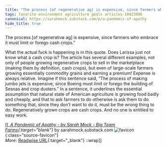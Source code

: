 ```yaml
---
title: "The process [of regenerative ag] is expensive, since farmers who ..."
tags: favorite environment agriculture goals articles-10423006
canonical: https://sarahmock.substack.com/p/a-pandemic-of-apathy
hide_title: true
---
```


The process [of regenerative ag] is expensive, since farmers who embrace it must limit or forego cash crops.”

What the actual fuck is happening is in this quote. Does Larissa just not know what a cash crop is? The article has several different examples, not only of people growing regenerative crops to sell in the marketplace (making them by definition, cash crops), but even of large-scale farmers growing essentially commodity grains and earning a premium! Expense is always relative. Imagine if this sentence said, “The process of making jumbo jets is expensive, since Boeing must limit or forego the building of Sesnas and crop dusters.” In a sentence, it underlines the essential assumption that natural state of American agriculture is growing food badly and cheaply, and that to ask farmers to do otherwise is ask them to do something that, since they don’t want to do it, must be the wrong thing to do. Regeneratively grown crops are cash crops. And no one is entitled to easy work.


[[<cite>_[A Pandemic of Apathy - by Sarah Mock - Big Team Farms](https://sarahmock.substack.com/p/a-pandemic-of-apathy){:target="_blank"}_</cite> by sarahmock.substack.com ![favicon](https://s2.googleusercontent.com/s2/favicons?domain=sarahmock.substack.com){:class="source-favicon"}<br>
_More_: [Readwise URL](https://readwise.io/open/213347870){:target="_blank"}
::wrap]]